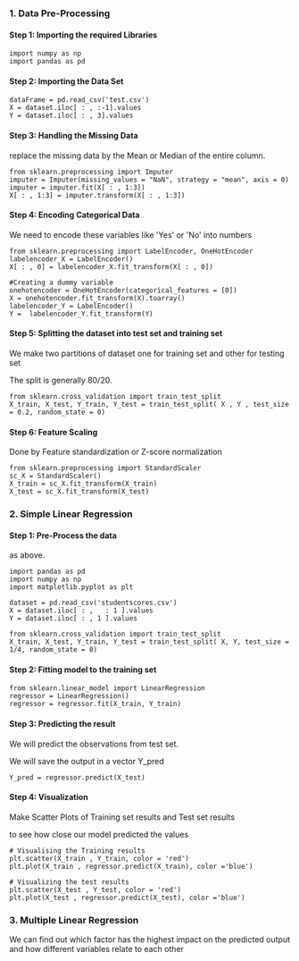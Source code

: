 ### 1. Data Pre-Processing

#### Step 1: Importing the required Libraries

```
import numpy as np
import pandas as pd
```



#### Step 2: Importing the Data Set

```
dataFrame = pd.read_csv('test.csv')
X = dataset.iloc[ : , :-1].values
Y = dataset.iloc[ : , 3].values
```



#### Step 3: Handling the Missing Data

replace the missing data by the Mean or Median of the entire column.

```
from sklearn.preprocessing import Imputer
imputer = Imputer(missing_values = "NaN", strategy = "mean", axis = 0)
imputer = imputer.fit(X[ : , 1:3])
X[ : , 1:3] = imputer.transform(X[ : , 1:3])
```

#### Step 4: Encoding Categorical Data

We need to encode these variables like 'Yes' or 'No' into numbers

```
from sklearn.preprocessing import LabelEncoder, OneHotEncoder
labelencoder_X = LabelEncoder()
X[ : , 0] = labelencoder_X.fit_transform(X[ : , 0])

#Creating a dummy variable
onehotencoder = OneHotEncoder(categorical_features = [0])
X = onehotencoder.fit_transform(X).toarray()
labelencoder_Y = LabelEncoder()
Y =  labelencoder_Y.fit_transform(Y)
```



#### Step 5: Splitting the dataset into test set and training set

We make two partitions of dataset one for training set and other for testing set

The split is generally 80/20. 

```
from sklearn.cross_validation import train_test_split
X_train, X_test, Y_train, Y_test = train_test_split( X , Y , test_size = 0.2, random_state = 0)
```



#### Step 6: Feature Scaling

Done by Feature standardization or Z-score normalization

```
from sklearn.preprocessing import StandardScaler
sc_X = StandardScaler()
X_train = sc_X.fit_transform(X_train)
X_test = sc_X.fit_transform(X_test)
```

### 2. Simple Linear Regression

#### Step 1: Pre-Process the data

as above.

```
import pandas as pd
import numpy as np
import matplotlib.pyplot as plt

dataset = pd.read_csv('studentscores.csv')
X = dataset.iloc[ : ,   : 1 ].values
Y = dataset.iloc[ : , 1 ].values

from sklearn.cross_validation import train_test_split
X_train, X_test, Y_train, Y_test = train_test_split( X, Y, test_size = 1/4, random_state = 0) 
```

#### Step 2: Fitting model to the training set

```
from sklearn.linear_model import LinearRegression
regressor = LinearRegression()
regressor = regressor.fit(X_train, Y_train)
```

#### Step 3: Predicting the result

We will predict the observations from test set. 

We will save the output in a vector Y_pred

```
Y_pred = regressor.predict(X_test)
```

#### Step 4: Visualization

Make Scatter Plots of Training set results and Test set results

to see how close our model predicted the values

```
# Visualising the Training results
plt.scatter(X_train , Y_train, color = 'red')
plt.plot(X_train , regressor.predict(X_train), color ='blue')

# Visualizing the test results
plt.scatter(X_test , Y_test, color = 'red')
plt.plot(X_test , regressor.predict(X_test), color ='blue')
```



### 3. Multiple Linear Regression

We can find out which factor has the highest impact on the predicted output and how different variables relate to each other

